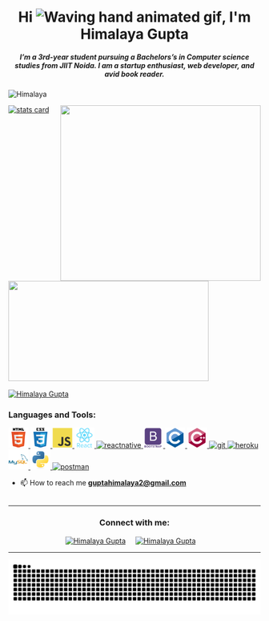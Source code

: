 <h1 align="center">Hi <img src="https://raw.githubusercontent.com/nixin72/nixin72/master/wave.gif" 
         alt="Waving hand animated gif"
         height="45"
         width="45" />, I'm Himalaya Gupta</h1>
<h5 align="center">
I’m a 3rd-year student pursuing a Bachelors’s in Computer science studies from JIIT Noida. I am a startup enthusiast, web developer, and avid book reader. 
</h5>
<p align="left"> <img src="https://komarev.com/ghpvc/?username=himalaya0035&label=Profile%20views&color=0e75b6&style=flat" alt="Himalaya" /> </p>
<p>
<a align= "center" href="https://github.com/himalaya0035">
<img alt= "stats card" height="200px" width="400" src="https://github-readme-streak-stats.herokuapp.com/?user=himalaya0035&theme=radical">
<img align="right" height="350" width="400" src="https://cdn.dribbble.com/users/101577/screenshots/4875999/media/f474632f9e66598b7408990d07620e10.gif" /> </a>
</p>
<img height="200px" width="400" src="https://github-readme-stats.vercel.app/api?username=himalaya0035&count_private=true&theme=radical&show_icons=true" />

<p align="left"> <a href="https://twitter.com/HimalayaGupta14" target="blank"><img src="https://img.shields.io/twitter/follow/HimalayaGupta14?logo=twitter&style=for-the-badge" alt="Himalaya Gupta" /></a> </p>

<h3 align="left">Languages and Tools:</h3>
<p align="left"> <a href="https://www.w3.org/html/" target="_blank"> <img src="https://raw.githubusercontent.com/devicons/devicon/master/icons/html5/html5-original-wordmark.svg" alt="html5" width="40" height="40"/> </a><a href="https://www.w3schools.com/css/" target="_blank"> <img src="https://raw.githubusercontent.com/devicons/devicon/master/icons/css3/css3-original-wordmark.svg" alt="css3" width="40" height="40"/> <a href="https://developer.mozilla.org/en-US/docs/Web/JavaScript" target="_blank"> <img src="https://raw.githubusercontent.com/devicons/devicon/master/icons/javascript/javascript-original.svg" alt="javascript" width="40" height="40"/> </a> <a href="https://reactjs.org/" target="_blank"> <img src="https://raw.githubusercontent.com/devicons/devicon/master/icons/react/react-original-wordmark.svg" alt="react" width="40" height="40"/> </a> <a href="https://reactnative.dev/" target="_blank"> <img src="https://reactnative.dev/img/header_logo.svg" alt="reactnative" width="40" height="40"/> </a>  </a> <a href="https://getbootstrap.com" target="_blank"> <img src="https://raw.githubusercontent.com/devicons/devicon/master/icons/bootstrap/bootstrap-plain-wordmark.svg" alt="bootstrap" width="40" height="40"/> </a> <a href="https://www.cprogramming.com/" target="_blank"> <img src="https://raw.githubusercontent.com/devicons/devicon/master/icons/c/c-original.svg" alt="c" width="40" height="40"/> <a href="https://www.w3schools.com/cpp/" target="_blank"> <img src="https://raw.githubusercontent.com/devicons/devicon/master/icons/cplusplus/cplusplus-original.svg" alt="cplusplus" width="40" height="40"/> </a>  <a href="https://git-scm.com/" target="_blank"> <img src="https://www.vectorlogo.zone/logos/git-scm/git-scm-icon.svg" alt="git" width="40" height="40"/> </a> <a href="https://heroku.com" target="_blank"> <img src="https://www.vectorlogo.zone/logos/heroku/heroku-icon.svg" alt="heroku" width="40" height="40"/> </a>   <a href="https://www.mysql.com/" target="_blank"> <img src="https://raw.githubusercontent.com/devicons/devicon/master/icons/mysql/mysql-original-wordmark.svg" alt="mysql" width="40" height="40"/> </a> <a href="https://www.python.org" target="_blank"> <img src="https://raw.githubusercontent.com/devicons/devicon/master/icons/python/python-original.svg" alt="python" width="40" height="40"/> </a> <a href="https://postman.com" target="_blank"> <img src="https://www.vectorlogo.zone/logos/getpostman/getpostman-icon.svg" alt="postman" width="40" height="40"/> </a> </p>

- 📫 How to reach me **guptahimalaya2@gmail.com**
<br><br>
<hr>

<h3 align="center">Connect with me:</h3>
<p align="center">
<a href="https://twitter.com/HimalayaGupta14" target="blank"><img align="center" src="https://img.icons8.com/cute-clipart/64/000000/twitter.png" alt="Himalaya Gupta" height="50" width="50" /></a> &nbsp;&nbsp;&nbsp;
<a href="https://www.linkedin.com/in/himalayagupta03/" target="blank"><img align="center" src="https://img.icons8.com/cute-clipart/64/000000/linkedin.png" alt="Himalaya Gupta" height="50" width="50" /></a>&nbsp;&nbsp;&nbsp;&nbsp;
</p>

<hr>

<p align="center">
  <img src="https://github.com/himalaya0035/himalaya0035/raw/output/github-contribution-grid-snake.svg" alt="snake"></center>
</p>
